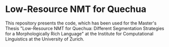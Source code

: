 # Low-Resource NMT for Quechua

This repository presents the code, which has been used for the Master's Thesis "Low-Resource NMT for Quechua: Different Segmentation Strategies for a Morphologically Rich Language" at the Institute for Computational Linguistics at the University of Zurich.
